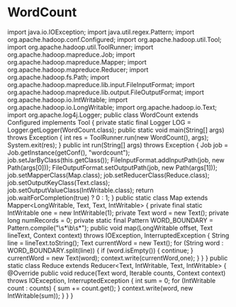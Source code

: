 # WordCount

import java.io.IOException;
import java.util.regex.Pattern;
import org.apache.hadoop.conf.Configured;
import org.apache.hadoop.util.Tool;
import org.apache.hadoop.util.ToolRunner;
import org.apache.hadoop.mapreduce.Job;
import org.apache.hadoop.mapreduce.Mapper;
import org.apache.hadoop.mapreduce.Reducer;
import org.apache.hadoop.fs.Path;
import org.apache.hadoop.mapreduce.lib.input.FileInputFormat;
import org.apache.hadoop.mapreduce.lib.output.FileOutputFormat;
import org.apache.hadoop.io.IntWritable;
import org.apache.hadoop.io.LongWritable;
import org.apache.hadoop.io.Text;
import org.apache.log4j.Logger;
public class WordCount extends Configured implements Tool {
private static final Logger LOG = Logger.getLogger(WordCount.class);
public static void main(String[] args) throws Exception {
int res = ToolRunner.run(new WordCount(), args);
System.exit(res);
}
public int run(String[] args) throws Exception {
Job job = Job.getInstance(getConf(), "wordcount");
job.setJarByClass(this.getClass());
FileInputFormat.addInputPath(job, new Path(args[0]));
FileOutputFormat.setOutputPath(job, new Path(args[1]));
job.setMapperClass(Map.class);
job.setReducerClass(Reduce.class);
job.setOutputKeyClass(Text.class);
job.setOutputValueClass(IntWritable.class);
return job.waitForCompletion(true) ? 0 : 1;
}
public static class Map extends Mapper<LongWritable, Text, Text, IntWritable> {
private final static IntWritable one = new IntWritable(1);
private Text word = new Text();
private long numRecords = 0;
private static final Pattern WORD_BOUNDARY = Pattern.compile("\\s*\\b\\s*");
public void map(LongWritable offset, Text lineText, Context context)
throws IOException, InterruptedException {
String line = lineText.toString();
Text currentWord = new Text();
for (String word : WORD_BOUNDARY.split(line)) {
if (word.isEmpty()) {
continue;
}
currentWord = new Text(word);
context.write(currentWord,one);
}
}
}
public static class Reduce extends Reducer<Text, IntWritable, Text, IntWritable> {
@Override
public void reduce(Text word, Iterable<IntWritable> counts, Context context)
throws IOException, InterruptedException {
int sum = 0;
for (IntWritable count : counts) {
sum += count.get();
}
context.write(word, new IntWritable(sum));
}
}
}
